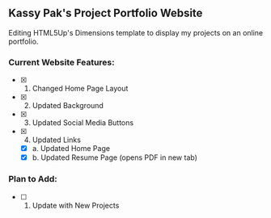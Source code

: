 ## Kassy Pak's Project Portfolio Website

Editing HTML5Up's Dimensions template to display my projects on an online portfolio.

### Current Website Features:
- [X] 1. Changed Home Page Layout
- [X] 2. Updated Background
- [X] 3. Updated Social Media Buttons
- [X] 4. Updated Links
  - [X] a. Updated Home Page
  - [X] b. Updated Resume Page (opens PDF in new tab)

### Plan to Add:
- [ ] 1. Update with New Projects

